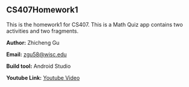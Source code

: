 ## CS407Homework1

This is the homework1 for CS407. This is a Math Quiz app contains two activities and two fragments.

**Author:** Zhicheng Gu

**Email:** zgu58@wisc.edu

**Build tool:** Android Studio

**Youtube Link:** [Youtube Video](https://youtu.be/_RItrUcoeAA)

